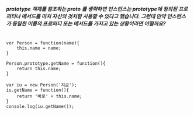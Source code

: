 ##### prototype 객체를 참조하는 __proto__ 를 생략하면 인스턴스는 prototype에 정의된 프로퍼티나 메서드를 마치 자신의 것처럼 사용할 수 있다고 했습니다. 그런데 만약 인스턴스가 동일한 이름의 프로퍼티 또는 메서드를 가지고 있는 상황이라면 어떨까요? 

<pre>
<code>
ver Person = function(name){
    this.name = name;
}

Person.prototype.getName = function(){
    return this.name;
}

var iu = new Person('지금');
iu.getName = function(){
    return '바로' + this.name;
}
console.log(iu.getName());
</pre>
</code>